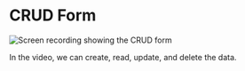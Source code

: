 # CRUD Form

![Screen recording showing the CRUD form](./docs/dynamic-dropdown.gif)

In the video, we can create, read, update, and delete the data.
